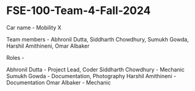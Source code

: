 # FSE-100-Team-4-Fall-2024

Car name - Mobility X

Team members - Abhronil Dutta, Siddharth Chowdhury, Sumukh Gowda, Harshil Amithineni, Omar Albaker

Roles - 

Abhronil Dutta - Project Lead, Coder
Siddharth Chowdhury - Mechanic
Sumukh Gowda - Documentation, Photography
Harshil Amithineni - Documentation
Omar Albaker - Mechanic

